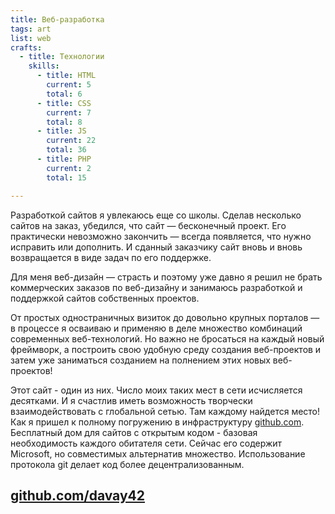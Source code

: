 ```yaml
---
title: Веб-разработка
tags: art
list: web
crafts:
  - title: Технологии
    skills:
      - title: HTML
        current: 5
        total: 6
      - title: CSS
        current: 7
        total: 8
      - title: JS
        current: 22
        total: 36
      - title: PHP
        current: 2
        total: 15

---
```


Разработкой сайтов я увлекаюсь еще со школы. Сделав несколько сайтов на заказ, убедился, что сайт — бесконечный проект. Его практически невозможно закончить — всегда появляется, что нужно исправить или дополнить. И сданный заказчику сайт вновь и вновь возвращается в виде задач по его поддержке.

Для меня веб-дизайн — страсть и поэтому уже давно я решил не брать коммерческих заказов по веб-дизайну и занимаюсь разработкой и поддержкой сайтов собственных проектов.

От простых одностраничных визиток до довольно крупных порталов — в процессе я осваиваю и применяю в деле множество комбинаций современных веб-технологий. Но важно не бросаться на каждый новый фреймворк, а построить свою удобную среду создания веб-проектов и затем уже заниматься созданием на полнением этих новых веб-проектов!

Этот сайт - один из них. Число моих таких мест в сети исчисляется десятками. И я счастлив иметь возможность творчески взаимодействовать с глобальной сетью. Там каждому найдется место! Как я пришел к полному погружению в инфраструктуру [github.com](https://github.com/davay42). Бесплатный дом для сайтов с открытым кодом - базовая необходимость каждого обитателя сети. Сейчас его содержит Microsoft, но совместимых альтернатив множество. Использование протокола git делает код более децентрализованным.

## [github.com/davay42](https://github.com/davay42)
